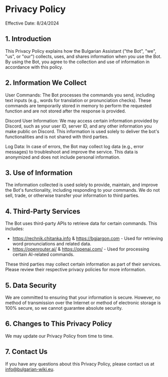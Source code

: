 # Privacy Policy
Effective Date: 8/24/2024

## 1. Introduction
This Privacy Policy explains how the Bulgarian Assistant ("the Bot", "we", "us", or "our") collects, uses, and shares information when you use the Bot. By using the Bot, you agree to the collection and use of information in accordance with this policy.

## 2. Information We Collect
User Commands: The Bot processes the commands you send, including text inputs (e.g., words for translation or pronunciation checks). These commands are temporarily stored in memory to perform the requested function and are not stored after the response is provided.

Discord User Information: We may access certain information provided by Discord, such as your user ID, server ID, and any other information you make public on Discord. This information is used solely to deliver the bot's functionalities and is not shared with third parties.

Log Data: In case of errors, the Bot may collect log data (e.g., error messages) to troubleshoot and improve the service. This data is anonymized and does not include personal information.

## 3. Use of Information
The information collected is used solely to provide, maintain, and improve the Bot's functionality, including responding to your commands.
We do not sell, trade, or otherwise transfer your information to third parties.

## 4. Third-Party Services
The Bot uses third-party APIs to retrieve data for certain commands. This includes:

- https://rechnik.chitanka.info & https://bgjargon.com - Used for retrieving word pronunciations and related data.
- https://openrouter.ai/ & https://openai.com/ - Used for processing certain AI-related commands.

These third parties may collect certain information as part of their services. Please review their respective privacy policies for more information.

## 5. Data Security
We are committed to ensuring that your information is secure. However, no method of transmission over the Internet or method of electronic storage is 100% secure, so we cannot guarantee absolute security.

## 6. Changes to This Privacy Policy
We may update our Privacy Policy from time to time.

## 7. Contact Us
If you have any questions about this Privacy Policy, please contact us at info@bulgarian-wiki.eu.
